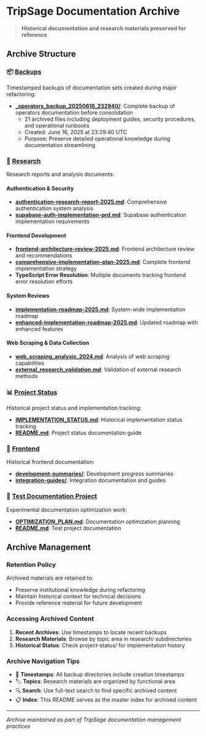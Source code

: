 # TripSage Documentation Archive

> **Historical documentation and research materials preserved for reference**

## Archive Structure

### 📦 [Backups](./backups/)

Timestamped backups of documentation sets created during major refactoring:

- **[_operators_backup_20250616_232940/](./backups/_operators_backup_20250616_232940/)**: Complete backup of operators documentation before consolidation
  - 21 archived files including deployment guides, security procedures, and operational runbooks
  - Created: June 16, 2025 at 23:29:40 UTC
  - Purpose: Preserve detailed operational knowledge during documentation streamlining

### 🔬 [Research](./research/)

Research reports and analysis documents:

#### Authentication & Security
- **[authentication-research-report-2025.md](./research/auth/authentication-research-report-2025.md)**: Comprehensive authentication system analysis
- **[supabase-auth-implementation-prd.md](./research/auth/supabase-auth-implementation-prd.md)**: Supabase authentication implementation requirements

#### Frontend Development
- **[frontend-architecture-review-2025.md](./research/frontend/frontend-architecture-review-2025.md)**: Frontend architecture review and recommendations
- **[comprehensive-implementation-plan-2025.md](./research/frontend/comprehensive-implementation-plan-2025.md)**: Complete frontend implementation strategy
- **TypeScript Error Resolution**: Multiple documents tracking frontend error resolution efforts

#### System Reviews
- **[implementation-roadmap-2025.md](./research/reviews/implementation-roadmap-2025.md)**: System-wide implementation roadmap
- **[enhanced-implementation-roadmap-2025.md](./research/reviews/enhanced-implementation-roadmap-2025.md)**: Updated roadmap with enhanced features

#### Web Scraping & Data Collection
- **[web_scraping_analysis_2024.md](./research/web_scraping/web_scraping_analysis_2024.md)**: Analysis of web scraping capabilities
- **[external_research_validation.md](./research/web_scraping/external_research_validation.md)**: Validation of external research methods

### 📊 [Project Status](./project-status/)

Historical project status and implementation tracking:

- **[IMPLEMENTATION_STATUS.md](./project-status/IMPLEMENTATION_STATUS.md)**: Historical implementation status tracking
- **[README.md](./project-status/README.md)**: Project status documentation guide

### 🔧 [Frontend](./frontend/)

Historical frontend documentation:

- **[development-summaries/](./frontend/development-summaries/)**: Development progress summaries
- **[integration-guides/](./frontend/integration-guides/)**: Integration documentation and guides

### 🧪 [Test Documentation Project](./test-documentation-project/)

Experimental documentation optimization work:

- **[OPTIMIZATION_PLAN.md](./test-documentation-project/OPTIMIZATION_PLAN.md)**: Documentation optimization planning
- **[README.md](./test-documentation-project/README.md)**: Test project documentation

## Archive Management

### Retention Policy

Archived materials are retained to:
- Preserve institutional knowledge during refactoring
- Maintain historical context for technical decisions
- Provide reference material for future development

### Accessing Archived Content

1. **Recent Archives**: Use timestamps to locate recent backups
2. **Research Materials**: Browse by topic area in research/ subdirectories  
3. **Historical Status**: Check project-status/ for implementation history

### Archive Navigation Tips

- 📅 **Timestamps**: All backup directories include creation timestamps
- 🏷️ **Topics**: Research materials are organized by functional area
- 🔍 **Search**: Use full-text search to find specific archived content
- 📋 **Index**: This README serves as the master index for archived content

---

*Archive maintained as part of TripSage documentation management practices*